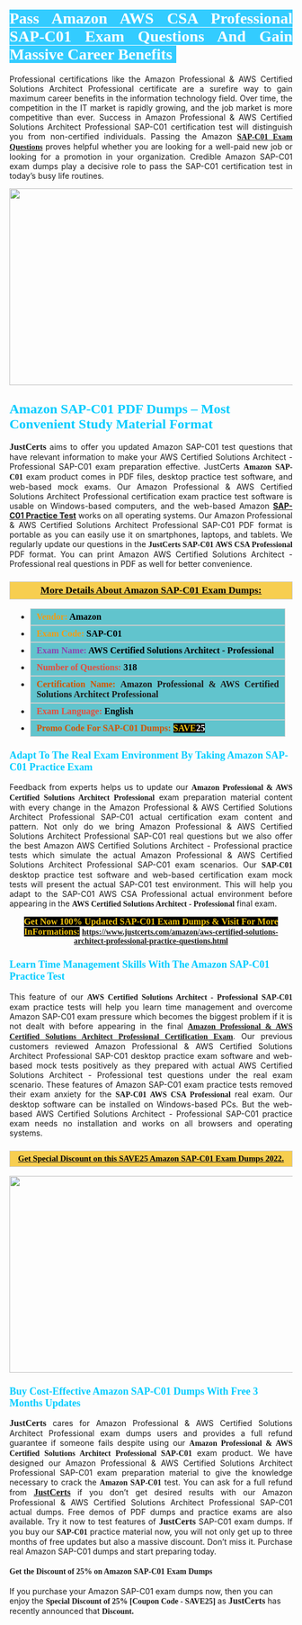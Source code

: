 <h1 style="text-align: justify;"><span style="color:#ffffff;"><span style="font-family:Georgia,serif;"><strong><span style="background-color:#33ccff;">Pass Amazon AWS CSA Professional SAP-C01 Exam Questions And&nbsp;Gain Massive Career Benefits&nbsp;</span></strong></span></span></h1>

<p style="text-align: justify;">Professional certifications like the Amazon Professional &amp; AWS Certified Solutions Architect Professional certificate are a surefire way to gain maximum career benefits in the information technology field. Over time, the competition in the IT market is rapidly growing, and the job market is more competitive than ever. Success in Amazon Professional &amp; AWS Certified Solutions Architect Professional SAP-C01 certification test will distinguish you from non-certified individuals. Passing the Amazon <span style="font-family:Georgia,serif;"><a href="https://www.justcerts.com/amazon/aws-certified-solutions-architect-professional-practice-questions.html"><strong>SAP-C01 Exam Questions</strong></a></span> proves helpful whether you are looking for a well-paid new job or looking for a promotion in your organization. Credible Amazon SAP-C01 exam dumps play a decisive role to pass the SAP-C01 certification test in today&rsquo;s busy life routines.</p>

<p style="text-align: center;"><a href="https://www.justcerts.com/amazon/aws-certified-solutions-architect-professional-practice-questions.html"><img alt="" src="https://i.imgur.com/sRlK3Fm.jpg" style="width: 730px; height: 350px;" /></a></p>

<h2 style="margin-right:0in; margin-left:0in"><span style="color:#00ccff;"><span style="font-family:Georgia,serif;"><strong><span style="font-size:18pt">Amazon SAP-C01 PDF Dumps &ndash; Most Convenient Study Material Format</span></strong></span></span></h2>

<p style="text-align: justify;"><span style="font-size:16px;"><span style="font-family:Georgia,serif;"><strong>JustCerts</strong></span></span> aims to offer you updated Amazon SAP-C01 test questions that have relevant information to make your AWS Certified Solutions Architect - Professional SAP-C01 exam preparation effective. JustCerts <span style="font-family:Georgia,serif;"><strong>Amazon SAP-C01</strong></span> exam product comes in PDF files, desktop practice test software, and web-based mock exams. Our Amazon Professional &amp; AWS Certified Solutions Architect Professional certification exam practice test software is usable on Windows-based computers, and the web-based Amazon <a href="https://www.justcerts.com/amazon/aws-certified-solutions-architect-professional-practice-questions.html"><strong>SAP-C01&nbsp;Practice Test</strong></a> works on all operating systems. Our Amazon Professional &amp; AWS Certified Solutions Architect Professional SAP-C01 PDF format is portable as you can easily use it on smartphones, laptops, and tablets. We regularly update our questions in the <span style="font-family:Georgia,serif;"><strong>JustCerts SAP-C01 AWS CSA Professional</strong></span> PDF format. You can print Amazon AWS Certified Solutions Architect - Professional real questions in PDF as well for better convenience.</p>

<h3 style="background: #f7ce50; border: 1px solid rgb(204, 204, 204); padding: 5px 10px; text-align: center;"><span style="font-family:Georgia,serif;"><u><u><span style="color:#000000;"><span style="font-size:11pt"><span style="line-height:normal"><b><span style="font-size:13.0pt"><span cambria="">More Details About Amazon&nbsp;SAP-C01 Exam Dumps:</span></span></b></span></span></span></u></u></span></h3>

<ul>
	<li style="margin:0cm 10pt">
	<div style="background:#61c4cd; border: 1px solid rgb(204, 204, 204); padding: 5px 10px; text-align: justify;"><span style="font-family:Georgia,serif;"><span style="font-size:11pt"><span style="line-height:normal"><b><span style="font-size:12.0pt"><span new="" roman="" times=""><span style="color:#f39c12;">Vendor:</span> <span style="color:#000000;">Amazon</span></span></span></b></span></span></span></div>
	</li>
	<li style="margin:0cm 10pt">
	<div style="background: #61c4cd; border: 1px solid rgb(204, 204, 204); padding: 5px 10px; text-align: justify;"><span style="font-family:Georgia,serif;"><span style="font-size:11pt"><span style="line-height:normal"><b><span style="font-size:12.0pt"><span new="" roman="" times=""><span style="color:#f39c12;">Exam Code:</span> <span style="color:#000000;">SAP-C01</span></span></span></b></span></span></span></div>
	</li>
	<li style="margin:0cm 10pt">
	<div style="background: #61c4cd; border: 1px solid rgb(204, 204, 204); padding: 5px 10px; text-align: justify;"><span style="font-family:Georgia,serif;"><span style="font-size:11pt"><span style="line-height:normal"><b><span style="font-size:12.0pt"><span new="" roman="" times=""><span style="color:#8e44ad;">Exam Name:</span> <span style="color:#000000;">AWS Certified Solutions Architect - Professional</span></span></span></b></span></span></span></div>
	</li>
	<li style="margin:0cm 10pt">
	<div style="background: #61c4cd; border: 1px solid rgb(204, 204, 204); padding: 5px 10px;"><span style="font-family:Georgia,serif;"><span style="font-size:11pt"><span style="line-height:normal"><b><span style="font-size:12.0pt"><span new="" roman="" times=""><span style="color:#e74c3c;">Number of Questions:</span><span style="color:#000000;"><span style="color:#f1c40f;"> </span>318</span></span></span></b></span></span></span></div>
	</li>
	<li style="margin:0cm 10pt">
	<div style="background: #61c4cd; border: 1px solid rgb(204, 204, 204); padding: 5px 10px; text-align: justify;"><span style="font-family:Georgia,serif;"><span style="font-size:11pt"><span style="line-height:normal"><b><span style="font-size:12.0pt"><span new="" roman="" times=""><span style="color:#d35400;">Certification Name:</span>&nbsp;Amazon Professional &amp; AWS Certified Solutions Architect Professional</span></span></b></span></span></span></div>
	</li>
	<li style="margin:0cm 10pt">
	<div style="background: #61c4cd; border: 1px solid rgb(204, 204, 204); padding: 5px 10px; text-align: justify;"><span style="font-family:Georgia,serif;"><span style="font-size:11pt"><span style="line-height:normal"><b><span style="font-size:12.0pt"><span new="" roman="" times=""><span style="color:#e74c3c;">Exam Language:</span> <span style="color:#000000;">English</span></span></span></b></span></span></span></div>
	</li>
	<li style="margin:0cm 10pt">
	<div style="background: #61c4cd; border: 1px solid rgb(204, 204, 204); padding: 5px 10px;"><span style="font-family:Georgia,serif;"><span style="font-size:11pt"><span style="line-height:normal"><b><span style="font-size:12.0pt"><span new="" roman="" times=""><span style="color:#d35400;">Promo Code For SAP-C01 Dumps:</span><span style="color:#f1c40f;"> <span style="background-color:#000000;">SAVE</span></span><span style="color:#ffffff;"><span style="background-color:#000000;">25</span></span></span></span></b></span></span></span></div>
	</li>
</ul>

<h3 style="margin-right:0in; margin-left:0in"><span style="color:#00ccff;"><span style="font-family:Georgia,serif;"><strong><span style="font-size:13.5pt">Adapt To The Real Exam Environment By Taking Amazon SAP-C01 Practice Exam</span></strong></span></span></h3>

<p style="text-align: justify;">Feedback from experts helps us to update our <span style="font-family:Georgia,serif;"><strong>Amazon Professional &amp; AWS Certified Solutions Architect Professional</strong></span> exam preparation material content with every change in the Amazon Professional &amp; AWS Certified Solutions Architect Professional SAP-C01 actual certification exam content and pattern. Not only do we bring Amazon Professional &amp; AWS Certified Solutions Architect Professional SAP-C01 real questions but we also offer the best Amazon AWS Certified Solutions Architect - Professional practice tests which simulate the actual Amazon Professional &amp; AWS Certified Solutions Architect Professional SAP-C01 exam scenarios. Our <span style="font-family:Georgia,serif;"><strong> SAP-C01</strong></span> desktop practice test software and web-based certification exam mock tests will present the actual SAP-C01 test environment. This will help you adapt to the SAP-C01 AWS CSA Professional actual environment before appearing in the <span style="font-family:Georgia,serif;"><strong>AWS Certified Solutions Architect - Professional</strong></span> final exam.</p>

<p style="text-align: center;"><span style="font-family:Georgia,serif;"><strong><span style="font-size:16px;"><span style="color:#f1c40f;"><span style="background-color:#000000;">Get Now 100% Updated SAP-C01 Exam Dumps &amp; Visit For More InFormations:</span></span></span>&nbsp;<a href="https://www.justcerts.com/amazon/aws-certified-solutions-architect-professional-practice-questions.html">https://www.justcerts.com/amazon/aws-certified-solutions-architect-professional-practice-questions.html</a></strong></span></p>

<h3 style="margin-right:0in; margin-left:0in"><span style="color:#00ccff;"><span style="font-family:Georgia,serif;"><strong><span style="font-size:13.5pt">Learn Time Management Skills With The Amazon SAP-C01 Practice Test</span></strong></span></span></h3>

<p style="text-align: justify;">This feature of our <span style="font-family:Georgia,serif;"><strong>AWS Certified Solutions Architect - Professional SAP-C01</strong></span> exam practice tests will help you learn time management and overcome Amazon SAP-C01 exam pressure which becomes the biggest problem if it is not dealt with before appearing in the final <span style="font-family:Georgia,serif;"><a href="https://www.justcerts.com/amazon/amazon-professional-certification-exams.html"><strong>Amazon Professional &amp; AWS Certified Solutions Architect Professional Certification Exam</strong></a></span>. Our previous customers reviewed Amazon Professional &amp; AWS Certified Solutions Architect Professional SAP-C01 desktop practice exam software and web-based mock tests positively as they prepared with actual AWS Certified Solutions Architect - Professional test questions under the real exam scenario. These features of Amazon SAP-C01 exam practice tests removed their exam anxiety for the <span style="font-family:Georgia,serif;"><strong>SAP-C01 AWS CSA Professional</strong></span> real exam. Our desktop software can be installed on Windows-based PCs. But the web-based AWS Certified Solutions Architect - Professional SAP-C01 practice exam needs no installation and works on all browsers and operating systems.</p>

<h3 style="background: rgb(247, 206, 80); border: 1px solid rgb(204, 204, 204); padding: 5px 10px; text-align: center;"><span style="font-family:Georgia,serif;"><u><span style="color:#000000;"><span style="font-size:11pt;"><span style="line-height:normal;"><b><span cambria="">Get Special Discount on this SAVE25 Amazon SAP-C01 Exam Dumps 2022.</span></b></span></span></span></u></span></h3>

<p style="text-align: center;"><a href="https://www.justcerts.com/amazon/aws-certified-solutions-architect-professional-practice-questions.html"><img alt="" src="https://i.imgur.com/c4rEU3j.jpg" style="width: 700px; height: 350px;" /></a></p>

<h3 style="margin-right:0in; margin-left:0in"><span style="color:#00ccff;"><span style="font-family:Georgia,serif;"><strong><span style="font-size:13.5pt">Buy Cost-Effective Amazon SAP-C01 Dumps With Free 3 Months Updates</span></strong></span></span></h3>

<p style="text-align: justify;"><span style="font-size:16px;"><span style="font-family:Georgia,serif;"><strong>JustCerts</strong></span></span> cares for Amazon Professional &amp; AWS Certified Solutions Architect Professional exam dumps users and provides a full refund guarantee if someone fails despite using our <span style="font-family:Georgia,serif;"><strong>Amazon Professional &amp; AWS Certified Solutions Architect Professional SAP-C01</strong></span> exam product. We have designed our Amazon Professional &amp; AWS Certified Solutions Architect Professional SAP-C01 exam preparation material to give the knowledge necessary to crack the <span style="font-family:Georgia,serif;"><strong>Amazon SAP-C01</strong></span> test.&nbsp;You can ask for a full refund from <a href="https://www.justcerts.com/"><span style="font-size:16px;"><span style="font-family:Georgia,serif;"><strong>JustCerts</strong></span></span></a> if you don&rsquo;t get desired results with our Amazon Professional &amp; AWS Certified Solutions Architect Professional SAP-C01 actual dumps. Free demos of PDF dumps and practice exams are also available. Try it now to test features of <span style="font-size:16px;"><span style="font-family:Georgia,serif;"><strong>JustCerts</strong></span></span> SAP-C01 exam dumps. If you buy our <span style="font-family:Georgia,serif;"><strong> SAP-C01</strong></span> practice material now, you will not only get up to three months of free updates but also a massive discount. Don&rsquo;t miss it. Purchase real Amazon SAP-C01 dumps and start preparing today.</p>

<h4><span style="font-family:Georgia,serif;"><strong>Get the Discount of 25% on Amazon SAP-C01 Exam Dumps</strong></span></h4>

<p>If you purchase your Amazon SAP-C01 exam dumps now, then you can enjoy the <span style="font-size:14px;"><span style="font-family:Georgia,serif;"><strong>Special Discount of 25% [Coupon Code - SAVE25]</strong></span></span> as <span style="font-size:16px;"><span style="font-family:Georgia,serif;"><strong>JustCerts</strong></span></span>&nbsp;has recently announced that <span style="font-size:14px;"><span style="font-family:Georgia,serif;"><strong>Discount.</strong></span></span></p>
